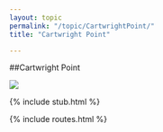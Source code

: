 ```yaml
---
layout: topic
permalink: "/topic/CartwrightPoint/"
title: "Cartwright Point"

---
```


##Cartwright Point

<img src="Images\Aerial\CartwrightPointAerial.jpg">

{% include stub.html %}

{% include routes.html %}
